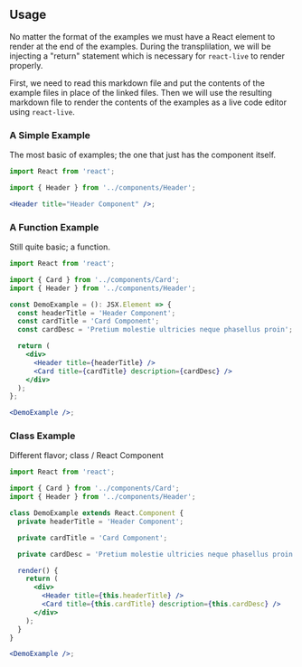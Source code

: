 ## Usage

No matter the format of the examples we must have a React element to render at the end of the examples. During the transplilation, we will be injecting a "return" statement which is necessary for `react-live` to render properly.

First, we need to read this markdown file and put the contents of the example files in place of the linked files. Then we will use the resulting markdown file to render the contents of the examples as a live code editor using `react-live`.

### A Simple Example

The most basic of examples; the one that just has the component itself.

```jsx
import React from 'react';

import { Header } from '../components/Header';

<Header title="Header Component" />;

```

### A Function Example

Still quite basic; a function.

```jsx
import React from 'react';

import { Card } from '../components/Card';
import { Header } from '../components/Header';

const DemoExample = (): JSX.Element => {
  const headerTitle = 'Header Component';
  const cardTitle = 'Card Component';
  const cardDesc = 'Pretium molestie ultricies neque phasellus proin';

  return (
    <div>
      <Header title={headerTitle} />
      <Card title={cardTitle} description={cardDesc} />
    </div>
  );
};

<DemoExample />;

```

### Class Example

Different flavor; class / React Component

```jsx
import React from 'react';

import { Card } from '../components/Card';
import { Header } from '../components/Header';

class DemoExample extends React.Component {
  private headerTitle = 'Header Component';

  private cardTitle = 'Card Component';

  private cardDesc = 'Pretium molestie ultricies neque phasellus proin';

  render() {
    return (
      <div>
        <Header title={this.headerTitle} />
        <Card title={this.cardTitle} description={this.cardDesc} />
      </div>
    );
  }
}

<DemoExample />;

```

